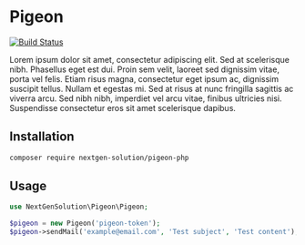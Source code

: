 # Pigeon
[![Build Status](https://travis-ci.com/nextgen-solution/pigeon-php.svg?branch=master)](https://travis-ci.com/nextgen-solution/pigeon-php)

Lorem ipsum dolor sit amet, consectetur adipiscing elit. Sed at scelerisque nibh. Phasellus eget est dui. Proin sem velit, laoreet sed dignissim vitae, porta vel felis. Etiam risus magna, consectetur eget ipsum ac, dignissim suscipit tellus. Nullam et egestas mi. Sed at risus at nunc fringilla sagittis ac viverra arcu. Sed nibh nibh, imperdiet vel arcu vitae, finibus ultricies nisi. Suspendisse consectetur eros sit amet scelerisque dapibus.

## Installation

```bash
composer require nextgen-solution/pigeon-php
```

## Usage

```php
use NextGenSolution\Pigeon\Pigeon;

$pigeon = new Pigeon('pigeon-token');
$pigeon->sendMail('example@email.com', 'Test subject', 'Test content');
```
